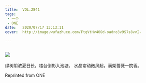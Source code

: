 ```yaml
---
title:	VOL.2841
tags:
 - 一个
 - ONE
date:	2020/07/17 13:13:11
cover:	http://image.wufazhuce.com/FtqVtHv40Od-oadno3v9S7s8vvI-

---
```

![](http://image.wufazhuce.com/FtqVtHv40Od-oadno3v9S7s8vvI-)
---

绿树阴浓夏日长，楼台倒影入池塘。 水晶帘动微风起，满架蔷薇一院香。
 
Reprinted from ONE
